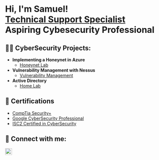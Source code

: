 <h1>Hi, I'm Samuel! <br/><a href="https://www.linkedin.com/in/samuel-fajuyi">Technical Support Specialist</a> <br/> Aspiring Cybesecurity Professional
<h2>👨‍💻 CyberSecurity Projects:</h2>

- <b>Implementing a Honeynet in Azure </b>
  - [Honeynet Lab](https://github.com/samuelfajuyi35/Honeynet-in-Azure-Sentinel-SIEM)
- <b>Vulnerability Management with Nessus</b>
  - [Vulnerability Management](https://github.com/samuelfajuyi35/Vulnerability-Management-with-Nessus) 
- <b>Active Directory</b>
  - [Home Lab](https://github.com/samuelfajuyi35/Active-Directory-Home-Lab)

<h2>📝 Certifications</h2>

- [CompTia Security+](https://www.credly.com/earner/earned/badge/f9733a4e-ad6f-48b9-9d58-07564378c8e6)
- [Google CyberSecurity Professional](https://www.credly.com/earner/earned/badge/dbb400ff-b19c-4207-9517-320b83821ae1)
- [ISC2 Certified in CyberSecurity](https://www.credly.com/earner/earned/badge/57044542-43d2-4827-8de3-1821d39ed2ec)

<h2> 🤳 Connect with me:</h2>

[<img align="left" alt="SamuelFajuyi | LinkedIn" width="22px" src="https://cdn.jsdelivr.net/npm/simple-icons@v3/icons/linkedin.svg" />][linkedin]

[linkedin]: https://www.linkedin.com/in/samuel-fajuyi/

